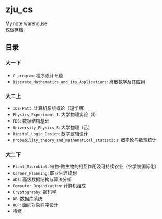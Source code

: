 # zju_cs
My note warehouse<br/>
仅做存档

## 目录
### 大一下
* `C_program`: 程序设计专题
* `Discrete_Mathematics_and_its_Applications`: 离散数学及其应用
### 大二上
* `ICS-Patt`: 计算机系统概论（短学期）
* `Physics_Experiment_I`: 大学物理实验（I）
* `FDS`: 数据结构基础
* `University_Physics_B`: 大学物理（乙）
* `Digital_Logic_Design`: 数字逻辑设计
* `Probability_theory_and_mathematical_statistics`: 概率论与数理统计
### 大二下
* `Plant_Microbial`: 植物-微生物的相互作用及可持续农业（农学院国际化）
* `Career_Planning`: 职业生涯规划
* `ADS`: 高级数据结构与算法分析
* `Computer_Organization`: 计算机组成
* `Cryptography`: 密码学
* `DB`: 数据库系统
* `OOP`: 面向对象程序设计
* 待续
